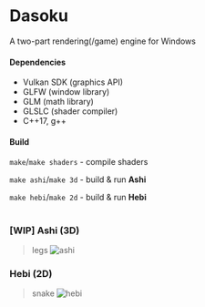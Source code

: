 # Dasoku
A two-part rendering(/game) engine for Windows

#### Dependencies
- Vulkan SDK (graphics API)
- GLFW (window library)
- GLM (math library)
- GLSLC (shader compiler)
- C\+\+17, g\+\+

#### Build
`make`/`make shaders` - compile shaders

`make ashi`/`make 3d` - build & run **Ashi**

`make hebi`/`make 2d` - build & run **Hebi**

# 

### \[WIP\] Ashi (3D)
> legs
![ashi](https://i.imgur.com/hFgdzDr.png "Ashi 3D")

### Hebi (2D)
> snake
![hebi](https://i.imgur.com/TqOmi6L.png "Hebi 2D")
